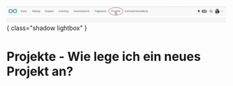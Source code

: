 ![bereiche_projekte_v1_de.png](assets/bereiche_projekte_v1_de.png){ class="shadow lightbox" }

# Projekte - Wie lege ich ein neues Projekt an?
